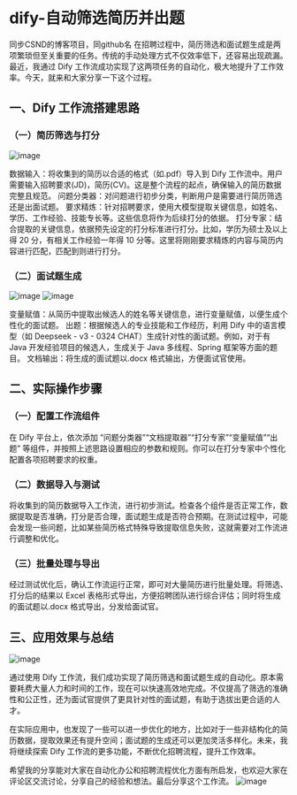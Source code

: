
# dify-自动筛选简历并出题
同步CSND的博客项目，同github名
在招聘过程中，简历筛选和面试题生成是两项繁琐但至关重要的任务。传统的手动处理方式不仅效率低下，还容易出现疏漏。最近，我通过 Dify 工作流成功实现了这两项任务的自动化，极大地提升了工作效率。今天，就来和大家分享一下这个过程。

## 一、Dify 工作流搭建思路
### （一）简历筛选与打分
![image](https://github.com/user-attachments/assets/961f6574-f8a5-4d51-bd79-7fcd24de7655)

数据输入：将收集到的简历以合适的格式（如.pdf）导入到 Dify 工作流中。用户需要输入招聘要求(JD)，简历(CV)。这是整个流程的起点，确保输入的简历数据完整且规范。
问题分类器：对问题进行初步分类，判断用户是需要进行简历筛选还是出面试题。
要求精炼：针对招聘要求，使用大模型提取关键信息，如姓名、学历、工作经验、技能专长等。这些信息将作为后续打分的依据。
打分专家：结合提取的关键信息，依据预先设定的打分标准进行打分。比如，学历为硕士及以上得 20 分，有相关工作经验一年得 10 分等。这里将刚刚要求精炼的内容与简历内容进行匹配，匹配到则进行打分。
### （二）面试题生成
![image](https://github.com/user-attachments/assets/674f3cfd-753a-4b49-b9fc-69bf315c64ed)
![image](https://github.com/user-attachments/assets/02a1bdc7-3d49-484d-95f9-a48e647206d6)

变量赋值：从简历中提取出候选人的姓名等关键信息，进行变量赋值，以便生成个性化的面试题。
出题：根据候选人的专业技能和工作经历，利用 Dify 中的语言模型（如 Deepseek - v3 - 0324 CHAT）生成针对性的面试题。例如，对于有 Java 开发经验项目的候选人，生成关于 Java 多线程、Spring 框架等方面的题目。
文档输出：将生成的面试题以.docx 格式输出，方便面试官使用。
## 二、实际操作步骤
### （一）配置工作流组件
在 Dify 平台上，依次添加 “问题分类器”“文档提取器”“打分专家”“变量赋值”“出题” 等组件，并按照上述思路设置相应的参数和规则。你可以在打分专家中个性化配置各项招聘要求的权重。

### （二）数据导入与测试
将收集到的简历数据导入工作流，进行初步测试。检查各个组件是否正常工作，数据提取是否准确，打分是否合理，面试题生成是否符合预期。在测试过程中，可能会发现一些问题，比如某些简历格式特殊导致提取信息失败，这就需要对工作流进行调整和优化。

### （三）批量处理与导出
经过测试优化后，确认工作流运行正常，即可对大量简历进行批量处理。将筛选、打分后的结果以 Excel 表格形式导出，方便招聘团队进行综合评估；同时将生成的面试题以.docx 格式导出，分发给面试官。

## 三、应用效果与总结
![image](https://github.com/user-attachments/assets/a2403be1-8209-4b5d-aa02-986d9f0abe1d)

通过使用 Dify 工作流，我们成功实现了简历筛选和面试题生成的自动化。原本需要耗费大量人力和时间的工作，现在可以快速高效地完成。不仅提高了筛选的准确性和公正性，还为面试官提供了更具针对性的面试题，有助于选拔出更合适的人才。

在实际应用中，也发现了一些可以进一步优化的地方，比如对于一些非结构化的简历数据，提取效果还有提升空间；面试题的生成还可以更加灵活多样化。未来，我将继续探索 Dify 工作流的更多功能，不断优化招聘流程，提升工作效率。

希望我的分享能对大家在自动化办公和招聘流程优化方面有所启发，也欢迎大家在评论区交流讨论，分享自己的经验和想法。最后分享这个工作流。
![image](https://github.com/user-attachments/assets/e9cb9dd9-3994-4044-b930-886a086953c3)

